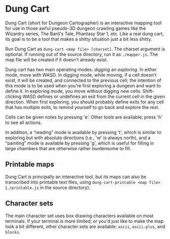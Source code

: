 # Dung Cart

Dung Cart (short for Dungeon Cartographer) is an interactive mapping tool for
use in those awful pseudo-3D dungeon crawling games like the Wizardry series,
The Bard's Tale, Phantasy Star 1, etc. Like a real dung cart, its goal is to be
a tool that makes a shitty situation just a bit less shitty.

Run Dung Cart as `dung-cart <map file> [charset]`. The charset argument is
optional. If running out of the source directory, run it as `./mapper.js`. The
map file will be created if it doesn't already exist.

Dung cart has two main operating modes: *digging* an *exploring*. In either
mode, move with WASD. In digging mode, while moving, if a cell doesn't exist,
it will be created, and connected to the previous cell; the intention of this
mode is to be used when you're first exploring a dungeon and want to define it.
In exploring mode, you move without digging new cells. Shift-clicking WASD
defines or undefines an exit from the current cell in the given direction. When
first exploring, you should probably define exits for any cell that has
multiple exits, to remind yourself to go back and explore the rest.

Cells can be given notes by pressing 'e'. Other tools are available; press 'h'
to see all actions.

In addition, a “reading” mode is available by pressing 't', which is similar to
exploring but with absolute directions (i.e., 'w' is always north), and a
“painting” mode is available by pressing 'g', which is useful for filling in
large chambers that are otherwise rather burdensome to fill.


## Printable maps

Dung Cart is principally an interactive tool, but its maps can also be
transcribed into printable text files, using `dung-cart-printable <map file>`
(`./printable.js` in the source directory).


## Character sets

The main character set uses box drawing characters available on most terminals.
If your terminal is more limited, or you'd just like to make the map look a bit
different, other character sets are available: `ascii`, `ascii-plus`, and
`blocks`.
